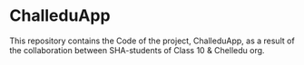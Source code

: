 # ChalleduApp
This repository contains the Code of the project, ChalleduApp, as a result of the collaboration between SHA-students of Class 10 &amp; Chelledu org.
